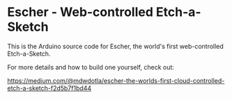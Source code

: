 # Escher - Web-controlled Etch-a-Sketch

This is the Arduino source code for Escher, the world's first
web-controlled Etch-a-Sketch.

For more details and how to build one yourself, check out:

https://medium.com/@mdwdotla/escher-the-worlds-first-cloud-controlled-etch-a-sketch-f2d5b7f1bd44
